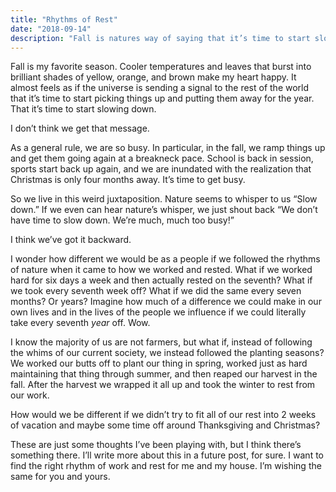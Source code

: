```yaml
---
title: "Rhythms of Rest"
date: "2018-09-14"
description: "Fall is natures way of saying that it’s time to start slowing down."
---
```


Fall is my favorite season. Cooler temperatures and leaves that burst into brilliant shades of yellow, orange, and brown make my heart happy. It almost feels as if the universe is sending a signal to the rest of the world that it’s time to start picking things up and putting them away for the year. That it’s time to start slowing down.

I don’t think we get that message.

As a general rule, we are so busy. In particular, in the fall, we ramp things up and get them going again at a breakneck pace. School is back in session, sports start back up again, and we are inundated with the realization that Christmas is only four months away. It’s time to get busy.

So we live in this weird juxtaposition. Nature seems to whisper to us “Slow down.” If we even can hear nature’s whisper, we just shout back “We don’t have time to slow down. We’re much, much too busy!”

I think we’ve got it backward.

I wonder how different we would be as a people if we followed the rhythms of nature when it came to how we worked and rested. What if we worked hard for six days a week and then actually rested on the seventh? What if we took every seventh week off? What if we did the same every seven months? Or years? Imagine how much of a difference we could make in our own lives and in the lives of the people we influence if we could literally take every seventh _year_ off. Wow.

I know the majority of us are not farmers, but what if, instead of following the whims of our current society, we instead followed the planting seasons? We worked our butts off to plant our thing in spring, worked just as hard maintaining that thing through summer, and then reaped our harvest in the fall. After the harvest we wrapped it all up and took the winter to rest from our work.

How would we be different if we didn’t try to fit all of our rest into 2 weeks of vacation and maybe some time off around Thanksgiving and Christmas?

These are just some thoughts I’ve been playing with, but I think there’s something there. I’ll write more about this in a future post, for sure. I want to find the right rhythm of work and rest for me and my house. I’m wishing the same for you and yours.
